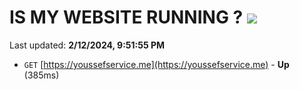 # IS MY WEBSITE RUNNING ? [![](https://img.shields.io/static/v1?label=Sponsor&message=%E2%9D%A4&logo=GitHub&color=%23fe8e86)](https://github.com/sponsors/<username>)

Last updated: **2/12/2024, 9:51:55 PM**

- `GET` [https://youssefservice.me](https://youssefservice.me) - **Up** (385ms)
